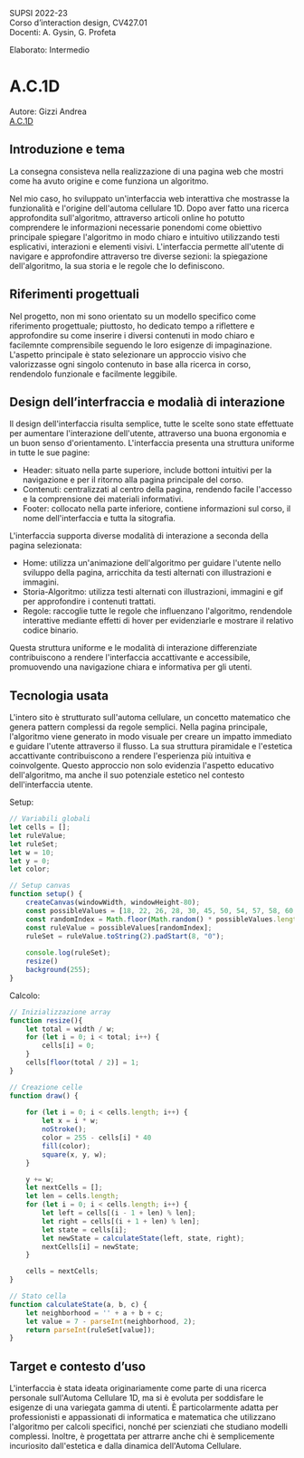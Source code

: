 SUPSI 2022-23  
Corso d’interaction design, CV427.01  
Docenti: A. Gysin, G. Profeta  

Elaborato: Intermedio

# A.C.1D
Autore: Gizzi Andrea  
[A.C.1D](https://andrea-gizzi.github.io/A.C.1D/)

## Introduzione e tema
La consegna consisteva nella realizzazione di una pagina web che mostri come ha avuto origine e come funziona un algoritmo.

Nel mio caso, ho sviluppato un'interfaccia web interattiva che mostrasse la funzionalità e l'origine  dell'automa cellulare 1D. Dopo aver fatto una ricerca approfondita sull'algoritmo, attraverso articoli online ho potutto comprendere le informazioni necessarie ponendomi come obiettivo principale spiegare l'algoritmo in modo chiaro e intuitivo utilizzando testi esplicativi, interazioni e elementi visivi. L'interfaccia permette all'utente di navigare e approfondire attraverso tre diverse sezioni: la spiegazione dell'algoritmo, la sua storia e le regole che lo definiscono.

## Riferimenti progettuali
Nel progetto, non mi sono orientato su un modello specifico come riferimento progettuale; piuttosto, ho dedicato tempo a riflettere e approfondire su come inserire i diversi contenuti in modo chiaro e facilemnte comprensibile seguendo le loro esigenze di impaginazione. L'aspetto principale è stato selezionare un approccio visivo che valorizzasse ogni singolo contenuto in base alla ricerca in corso, rendendolo funzionale e facilmente leggibile.

## Design dell’interfraccia e modalià di interazione
Il design dell'interfaccia risulta semplice, tutte le scelte sono state effettuate per aumentare l'interazione dell'utente, attraverso una buona ergonomia e un buon senso d'orientamento. L'interfaccia presenta una struttura uniforme in tutte le sue pagine:

- Header: situato nella parte superiore, include bottoni intuitivi per la navigazione e per il ritorno alla pagina principale del corso.
- Contenuti: centralizzati al centro della pagina, rendendo facile l'accesso e la comprensione dei materiali informativi.
- Footer: collocato nella parte inferiore, contiene informazioni sul corso, il nome dell'interfaccia e tutta la sitografia.

L'interfaccia supporta diverse modalità di interazione a seconda della pagina selezionata:

- Home: utilizza un'animazione dell'algoritmo per guidare l'utente nello sviluppo della pagina, arricchita da testi alternati con illustrazioni e immagini.
- Storia-Algoritmo: utilizza testi alternati con illustrazioni, immagini e gif per approfondire i contenuti trattati.
- Regole: raccoglie tutte le regole che influenzano l'algoritmo, rendendole interattive mediante effetti di hover per evidenziarle e mostrare il relativo codice binario.

Questa struttura uniforme e le modalità di interazione differenziate contribuiscono a rendere l'interfaccia accattivante e accessibile, promuovendo una navigazione chiara e informativa per gli utenti.


## Tecnologia usata
L'intero sito è strutturato sull'automa cellulare, un concetto matematico che genera pattern complessi da regole semplici. Nella pagina principale, l'algoritmo viene generato in modo visuale per creare un impatto immediato e guidare l'utente attraverso il flusso. La sua struttura piramidale e l'estetica accattivante contribuiscono a rendere l'esperienza più intuitiva e coinvolgente. Questo approccio non solo evidenzia l'aspetto educativo dell'algoritmo, ma anche il suo potenziale estetico nel contesto dell'interfaccia utente.

Setup:
```JavaScript
// Variabili globali
let cells = [];
let ruleValue;
let ruleSet;
let w = 10;
let y = 0;
let color;

// Setup canvas
function setup() {
    createCanvas(windowWidth, windowHeight-80);    
    const possibleValues = [18, 22, 26, 28, 30, 45, 50, 54, 57, 58, 60, 62, 73, 75, 70, 78, 82, 86, 89, 90, 92, 94, 99, 101, 102, 105, 107, 109, 110, 114, 118, 122, 124, 126, 146, 150, 154, 156, 158, 178, 182, 186, 188, 190, 198, 210, 214, 218, 222, 220, 230, 242, 246, 250, 254];
    const randomIndex = Math.floor(Math.random() * possibleValues.length);
    const ruleValue = possibleValues[randomIndex];
    ruleSet = ruleValue.toString(2).padStart(8, "0");
    
    console.log(ruleSet);
    resize()
    background(255);
}
```
Calcolo:
```JavaScript
// Inizializzazione array
function resize(){
    let total = width / w;
    for (let i = 0; i < total; i++) {
        cells[i] = 0;
    }
    cells[floor(total / 2)] = 1;
}

// Creazione celle
function draw() {
    
    for (let i = 0; i < cells.length; i++) {
        let x = i * w;
        noStroke();
        color = 255 - cells[i] * 40
        fill(color);
        square(x, y, w);
    }

    y += w;
    let nextCells = [];
    let len = cells.length;
    for (let i = 0; i < cells.length; i++) {
        let left = cells[(i - 1 + len) % len];
        let right = cells[(i + 1 + len) % len];
        let state = cells[i];
        let newState = calculateState(left, state, right);
        nextCells[i] = newState;
    }

    cells = nextCells;
}

// Stato cella
function calculateState(a, b, c) {
    let neighborhood = '' + a + b + c;
    let value = 7 - parseInt(neighborhood, 2);
    return parseInt(ruleSet[value]);
}
```

## Target e contesto d’uso
L'interfaccia è stata ideata originariamente come parte di una ricerca personale sull'Automa Cellulare 1D, ma si è evoluta per soddisfare le esigenze di una variegata gamma di utenti. È particolarmente adatta per professionisti e appassionati di informatica e matematica che utilizzano l'algoritmo per calcoli specifici, nonché per scienziati che studiano modelli complessi. Inoltre, è progettata per attrarre anche chi è semplicemente incuriosito dall'estetica e dalla dinamica dell'Automa Cellulare.
